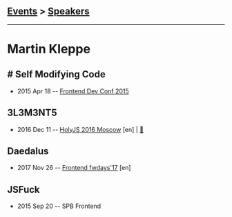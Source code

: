 ## [Events](../README.md) > [Speakers](../speakers.md)
---

# Martin Kleppe

## # Self Modifying Code
- 2015 Apr 18 -- [Frontend Dev Conf 2015](https://www.youtube.com/watch?v=1uvIw7X0u48)    
## 3L3M3NT5
- 2016 Dec 11 -- [HolyJS 2016 Moscow](https://www.youtube.com/watch?v=p0X9UlqarCU) [en] | [:notebook:](https://assets.contentful.com/nn534z2fqr9f/66MGrpJhaE2YumkUeACowY/b245e84a8aee6c62ed984b1cafbb9cea/Martin-Kleppe_3L3M3NT5.pdf)  
## Daedalus
- 2017 Nov 26 -- [Frontend fwdays&#39;17](https://frameworksdays.com/event/frontend-fwdays-17/review/daedalus) [en]   
## JSFuck
- 2015 Sep 20 -- SPB Frontend    
